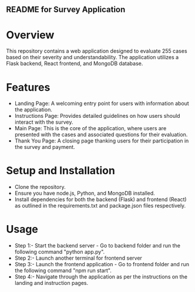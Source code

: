 ## README for Survey Application

# Overview
This repository contains a web application designed to evaluate 255 cases based on their severity and understandability. The application utilizes a Flask backend, React frontend, and MongoDB database.

# Features
- Landing Page: A welcoming entry point for users with information about the application.
- Instructions Page: Provides detailed guidelines on how users should interact with the survey.
- Main Page: This is the core of the application, where users are presented with the cases and associated questions for their evaluation.
- Thank You Page: A closing page thanking users for their participation in the survey and payment.

# Setup and Installation
- Clone the repository.
- Ensure you have node.js, Python, and MongoDB installed.
- Install dependencies for both the backend (Flask) and frontend (React) as outlined in the requirements.txt and package.json files respectively.

# Usage
- Step 1:- Start the backend server - Go to backend folder and run the following command "python app.py".
- Step 2:- Launch another terminal for frontend server
- Step 3:- Launch the frontend application - Go to frontend folder and run the following command "npm run start".
- Step 4:- Navigate through the application as per the instructions on the landing and instruction pages.

